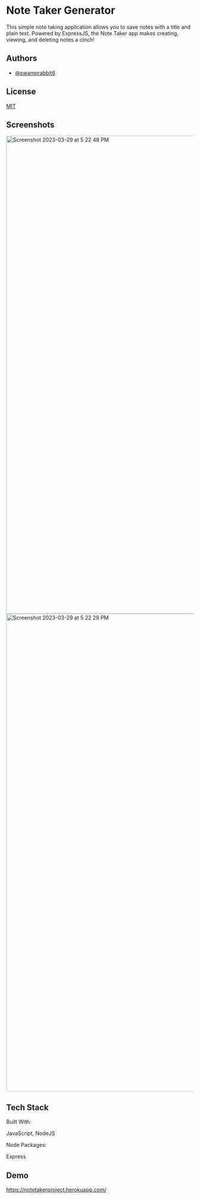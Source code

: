 
# Note Taker Generator

This simple note taking application allows you to save notes with a title and plain text. Powered by ExpressJS, the Note Taker app makes creating, viewing, and deleting notes a cinch!



## Authors

- [@swamprabbit6](https://www.github.com/swamprabbit6)


## License

[MIT](https://choosealicense.com/licenses/mit/)


## Screenshots
<img width="1280" alt="Screenshot 2023-03-29 at 5 22 48 PM" src="https://user-images.githubusercontent.com/117556144/228689446-2b0037e0-1176-4a12-99fd-9c0120e2d215.png">

<img width="1280" alt="Screenshot 2023-03-29 at 5 22 29 PM" src="https://user-images.githubusercontent.com/117556144/228689468-77011f79-79b1-45d2-8cd4-ea5ab29ee06f.png">


## Tech Stack

Built With:

JavaScript,
NodeJS

Node Packages:

Express


## Demo

https://notetakerproject.herokuapp.com/
